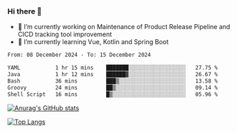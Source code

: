 ### Hi there 👋

- 🔭 I’m currently working on Maintenance of Product Release Pipeline and CICD tracking tool improvement
- 🌱 I’m currently learning Vue, Kotlin and Spring Boot

<!--START_SECTION:waka-->

```txt
From: 08 December 2024 - To: 15 December 2024

YAML           1 hr 15 mins    ███████░░░░░░░░░░░░░░░░░░   27.75 %
Java           1 hr 12 mins    ██████▓░░░░░░░░░░░░░░░░░░   26.67 %
Bash           36 mins         ███▒░░░░░░░░░░░░░░░░░░░░░   13.58 %
Groovy         24 mins         ██▒░░░░░░░░░░░░░░░░░░░░░░   09.14 %
Shell Script   16 mins         █▒░░░░░░░░░░░░░░░░░░░░░░░   05.96 %
```

<!--END_SECTION:waka-->

[![Anurag's GitHub stats](https://github-readme-stats.vercel.app/api?username=yunhao981&show_icons=true&theme=solarized-dark)](https://github.com/anuraghazra/github-readme-stats)

[![Top Langs](https://github-readme-stats.vercel.app/api/top-langs/?username=yunhao981&theme=solarized-dark&layout=compact)](https://github.com/anuraghazra/github-readme-stats)

<!--
**yunhao981/yunhao981** is a ✨ _special_ ✨ repository because its `README.md` (this file) appears on your GitHub profile.

Here are some ideas to get you started:

- 🔭 I’m currently working on Maintenance of Release Pipeline and CICD tracking tool improvement
- 🌱 I’m currently learning Vue, Kotlin and Spring Boot
- 👯 I’m looking to collaborate on ...
- 🤔 I’m looking for help with ...
- 💬 Ask me about ...
- 📫 How to reach me: ...
- 😄 Pronouns: ...
- ⚡ Fun fact: ...
-->


